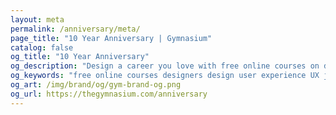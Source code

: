 ```yaml
---
layout: meta
permalink: /anniversary/meta/
page_title: "10 Year Anniversary | Gymnasium"
catalog: false
og_title: "10 Year Anniversary"
og_description: "Design a career you love with free online courses on design, development, accessibility, prototyping, UX, and career skills."
og_keywords: "free online courses designers design user experience UX javascript node nodejs sketch wordpress drupal UI"
og_art: /img/brand/og/gym-brand-og.png
og_url: https://thegymnasium.com/anniversary
---
```

